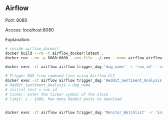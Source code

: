 ## Airflow

Port: 8080

Access: localhost:8080

Explanation:
<!-- TODO: explain dockerfile and entrypoint -->

```bash
# inside airflow_docker/
docker build --rm -t airflow_docker:latest .
docker run --rm -p 8080:8080 --env-file ../.env --name airflow airflow_docker:latest

docker exec -it airflow airflow trigger_dag 'dag_name' -r 'run_id' --conf '{"ticker": "BYND", "limit": 100}'

# Trigger DAG from command line using Airflow CLI
docker exec -it airflow airflow trigger_dag 'Reddit_Sentiment_Analysis' -r 'initial_test' --conf '{"ticker": "BYND", "limit": 100}'
# Reddit_Sentiment_Analysis = dag_name
# initial_test = run_id
# ticker: enter the ticker symbol of the stock
# limit: 1 - 1000, how many Reddit posts to download


docker exec -it airflow airflow trigger_dag 'Monitor_Watchlist' -r 'initial_test'
```
